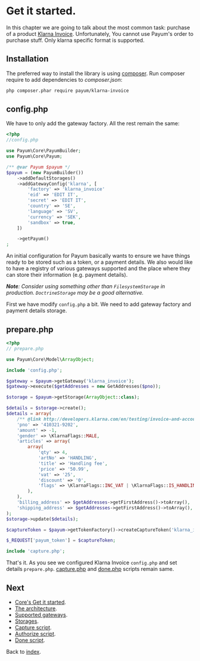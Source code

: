 # Get it started.

In this chapter we are going to talk about the most common task: purchase of a product [Klarna Invoice](https://developers.klarna.com/en/invoice-and-part-payment/prepare-your-checkout-for-klarna).
Unfortunately, You cannot use Payum's order to purchase stuff. Only klarna specific format is supported.

## Installation

The preferred way to install the library is using [composer](http://getcomposer.org/).
Run composer require to add dependencies to _composer.json_:

```bash
php composer.phar require payum/klarna-invoice
```

## config.php

We have to only add the gateway factory. All the rest remain the same:

```php
<?php
//config.php

use Payum\Core\PayumBuilder;
use Payum\Core\Payum;

/** @var Payum $payum */
$payum = (new PayumBuilder())
    ->addDefaultStorages()
    ->addGatewayConfig('klarna', [
        'factory' => 'klarna_invoice'
        'eid' => 'EDIT IT',
        'secret' => 'EDIT IT',
        'country' => 'SE',
        'language' => 'SV',
        'currency' => 'SEK',
        'sandbox' => true,
    ])

    ->getPayum()
;
```

An initial configuration for Payum basically wants to ensure we have things ready to be stored such as
a token, or a payment details. We also would like to have a registry of various gateways supported and the place where they can store their information (e.g. payment details).

_**Note**: Consider using something other than `FilesystemStorage` in production. `DoctrineStorage` may be a good alternative._

First we have modify `config.php` a bit.
We need to add gateway factory and payment details storage.

## prepare.php

```php
<?php
// prepare.php

use Payum\Core\Model\ArrayObject;

include 'config.php';

$gateway = $payum->getGateway('klarna_invoice');
$gateway->execute($getAddresses = new GetAddresses($pno));

$storage = $payum->getStorage(ArrayObject::class);

$details = $storage->create();
$details = array(
    /** @link http://developers.klarna.com/en/testing/invoice-and-account */
    'pno' => '410321-9202',
    'amount' => -1,
    'gender' => \KlarnaFlags::MALE,
    'articles' => array(
        array(
            'qty' => 4,
            'artNo' => 'HANDLING',
            'title' => 'Handling fee',
            'price' => '50.99',
            'vat' => '25',
            'discount' => '0',
            'flags' => \KlarnaFlags::INC_VAT | \KlarnaFlags::IS_HANDLING
        ),
    ),
    'billing_address' => $getAddresses->getFirstAddress()->toArray(),
    'shipping_address' => $getAddresses->getFirstAddress()->toArray(),
);
$storage->update($details);

$captureToken = $payum->getTokenFactory()->createCaptureToken('klarna_invoice', $details, 'done.php');

$_REQUEST['payum_token'] = $captureToken;

include 'capture.php';
```

That's it. As you see we configured Klarna Invoice `config.php` and set details `prepare.php`.
[capture.php](https://github.com/Payum/Payum/blob/master/src/Payum/Core/Resources/docs/capture-script.md) and [done.php](https://github.com/Payum/Payum/blob/master/src/Payum/Core/Resources/docs/done-script.md) scripts remain same.

## Next 

* [Core's Get it started](https://github.com/Payum/Core/blob/master/Resources/docs/get-it-started.md).
* [The architecture](https://github.com/Payum/Core/blob/master/Resources/docs/the-architecture.md).
* [Supported gateways](https://github.com/Payum/Core/blob/master/Resources/docs/supported-gateways.md).
* [Storages](https://github.com/Payum/Core/blob/master/Resources/docs/storages.md).
* [Capture script](https://github.com/Payum/Core/blob/master/Resources/docs/capture-script.md).
* [Authorize script](https://github.com/Payum/Core/blob/master/Resources/docs/authorize-script.md).
* [Done script](https://github.com/Payum/Core/blob/master/Resources/docs/done-script.md).

Back to [index](index.md).

